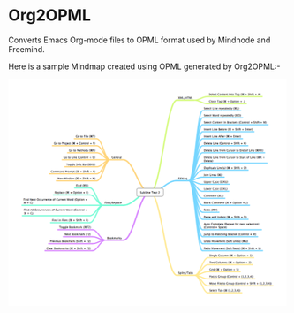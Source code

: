 Org2OPML
========

Converts Emacs Org-mode files to OPML format used by Mindnode and Freemind.

Here is a sample Mindmap created using OPML generated by Org2OPML:-

![Sublime Text 2 Cheatsheet](sublime-text2-shortcuts.png)
